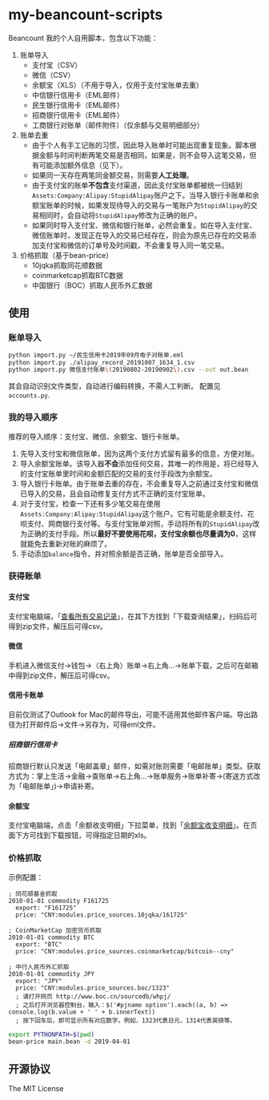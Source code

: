 my-beancount-scripts
=====================

Beancount 我的个人自用脚本，包含以下功能：

1. 账单导入
   - 支付宝（CSV）
   - 微信（CSV）
   - 余额宝（XLS）（不用于导入，仅用于支付宝账单去重）
   - 中信银行信用卡（EML邮件）
   - 民生银行信用卡（EML邮件）
   - 招商银行信用卡（EML邮件）
   - 工商银行对账单（邮件附件）（仅余额与交易明细部分）
2. 账单去重
   - 由于个人有手工记账的习惯，因此导入账单时可能出现重复现象。脚本根据金额与时间判断两笔交易是否相同，如果是，则不会导入这笔交易，但有可能添加额外信息（见下）。
   - 如果同一天存在两笔同金额交易，则需要**人工处理**。
   - 由于支付宝的账单**不包含**支付渠道，因此支付宝账单都被统一归结到``Assets:Company:Alipay:StupidAlipay``账户之下。当导入银行卡账单和余额宝账单的时候，如果发现待导入的交易与一笔账户为``StupidAlipay``的交易相同时，会自动将``StupidAlipay``修改为正确的账户。
   - 如果同时导入支付宝、微信和银行账单，必然会重复。如在导入支付宝、微信账单时，发现正在导入的交易已经存在，则会为原先已存在的交易添加支付宝和微信的订单号及时间戳，不会重复导入同一笔交易。
3. 价格抓取（基于bean-price）
   - 10jqka抓取同花顺数据
   - coinmarketcap抓取BTC数据
   - 中国银行（BOC）抓取人民币外汇数据

## 使用

### 账单导入

```bash
python import.py ~/民生信用卡2019年09月电子对账单.eml
python import.py ./alipay_record_20191007_1634_1.csv
python import.py 微信支付账单\(20190802-20190902\).csv --out out.bean
```
其会自动识别文件类型，自动进行编码转换，不需人工判断。
配置见``accounts.py``.

### 我的导入顺序

推荐的导入顺序：支付宝、微信、余额宝、银行卡账单。

1. 先导入支付宝和微信账单，因为这两个支付方式留有最多的信息，方便对账。
2. 导入余额宝账单。该导入器**不会**添加任何交易，其唯一的作用是，将已经导入的支付宝账单里时间和金额匹配的交易的支付手段改为余额宝。
3. 导入银行卡账单。由于账单去重的存在，不会重复导入之前通过支付宝和微信已导入的交易，且会自动修复支付方式不正确的支付宝账单。
4. 对于支付宝，检查一下还有多少笔交易在使用``Assets:Company:Alipay:StupidAlipay``这个账户。它有可能是余额支付、花呗支付、网商银行支付等。与支付宝账单对照，手动将所有的``StupidAlipay``改为正确的支付手段。所以**最好不要使用花呗，支付宝余额也尽量调为0**，这样就能免去重新对账的麻烦了。
5. 手动添加``balance``指令，并对照余额是否正确，账单是否全部导入。

### 获得账单

#### 支付宝
支付宝电脑端，「[查看所有交易记录](https://consumeprod.alipay.com/record/standard.htm)」，在其下方找到「下载查询结果」，扫码后可得到zip文件，解压后可得csv。

#### 微信

手机进入微信支付->钱包->（右上角）账单->右上角...->账单下载，之后可在邮箱中得到zip文件，解压后可得csv。

#### 信用卡账单

目前仅测试了Outlook for Mac的邮件导出，可能不适用其他邮件客户端。导出路径为打开邮件后->文件->另存为，可得eml文件。

##### 招商银行信用卡

招商银行默认只发送「电邮盖章」邮件，如需对账则需要「电邮账单」类型。获取方式为：掌上生活->金融->查账单->右上角...->账单服务->账单补寄->(寄送方式改为「电邮账单」)->申请补寄。

#### 余额宝

支付宝电脑端，点击「余额收支明细」下拉菜单，找到「[余额宝收支明细](https://yebprod.alipay.com/yeb/asset.htm)」。在页面下方可找到下载按钮，可得指定日期的xls。

### 价格抓取

示例配置：

```beancount
; 同花顺基金抓取
2010-01-01 commodity F161725
  export: "F161725"
  price: "CNY:modules.price_sources.10jqka/161725"

; CoinMarketCap 加密货币抓取
2010-01-01 commodity BTC
  export: "BTC"
  price: "CNY:modules.price_sources.coinmarketcap/bitcoin--cny"

; 中行人民币外汇抓取
2010-01-01 commodity JPY
  export: "JPY"
  price: "CNY:modules.price_sources.boc/1323"
  ; 请打开网页 http://www.boc.cn/sourcedb/whpj/
  ; 之后打开浏览器控制台，输入：$('#pjname option').each((a, b) => console.log(b.value + ' ' + b.innerText))
  ; 按下回车后，即可显示所有对应数字。例如，1323代表日元，1314代表英镑等。
```

```bash
export PYTHONPATH=$(pwd)
bean-price main.bean -d 2019-04-01
```

## 开源协议

The MIT License
